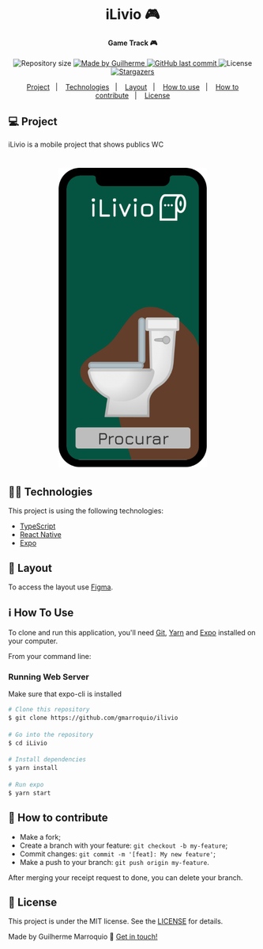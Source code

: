 <h1 align="center">iLivio 🎮</h1>

<!-- <h2 align="center">
  <img alt="GameTrack" src=".github/logo.svg" title="Game Track Logo"/>
</h2> -->

<h4 align="center"> 
	Game Track 🎮
</h4>
<p align="center">
  <img alt="Repository size" src="https://img.shields.io/github/repo-size/gmarroquio/ilivio?color=%23FF91AD">
	
  <a href="https://www.linkedin.com/in/gmarroquio/">
    <img alt="Made by Guilherme" src="https://img.shields.io/badge/made%20by-Guilherme-%232990B3">
  </a>

  <a href="https://github.com/Guilherme/NLW-1.0/commits/master">
    <img alt="GitHub last commit" src="https://img.shields.io/github/last-commit/gmarroquio/ilivio?color=%23FF91AD">
  </a>

  <img alt="License" src="https://img.shields.io/badge/license-MIT?color=%232990B3">

  <a href="https://github.com/gmarroquio/gametrack/stargazers">
    <img alt="Stargazers" src="https://img.shields.io/github/stars/gmarroquio/ilivio?color=%23FF91AD">
  </a>
</p>

<p align="center">
  <a href="#-project">Project</a>&nbsp;&nbsp;&nbsp;|&nbsp;&nbsp;&nbsp;
  <a href="#rocket-Technologies">Technologies</a>&nbsp;&nbsp;&nbsp;|&nbsp;&nbsp;&nbsp;
  <a href="#-layout">Layout</a>&nbsp;&nbsp;&nbsp;|&nbsp;&nbsp;&nbsp;
  <a href="#-how-to-use">How to use</a>&nbsp;&nbsp;&nbsp;|&nbsp;&nbsp;&nbsp;
  <a href="#-how-to-contribute">How to contribute</a>&nbsp;&nbsp;&nbsp;|&nbsp;&nbsp;&nbsp;
  <a href="#memo-license">License</a>
</p>

## :computer: Project

iLivio is a mobile project that shows publics WC

<h1 align="center">
    <img alt="Example" title="Example" src=".github/Pages/Home.png" width="300px" />
</h1>

## 👨‍💻 Technologies

This project is using the following technologies:

- [TypeScript][typescript]
- [React Native][rn]
- [Expo][expo]
  󠀠

## 🔖 Layout

To access the layout use [Figma](https://www.figma.com/file/IsmnFLOYcRoeECT2SNcySR/iLivio?node-id=0%3A1).

## ℹ️ How To Use

To clone and run this application, you'll need [Git](https://git-scm.com), [Yarn][yarn] and [Expo][expo] installed on your computer.

From your command line:

### Running Web Server

Make sure that expo-cli is installed

```bash
# Clone this repository
$ git clone https://github.com/gmarroquio/ilivio

# Go into the repository
$ cd iLivio

# Install dependencies
$ yarn install

# Run expo
$ yarn start

```

## 🤔 How to contribute

- Make a fork;
- Create a branch with your feature: `git checkout -b my-feature`;
- Commit changes: `git commit -m '[feat]: My new feature'`;
- Make a push to your branch: `git push origin my-feature`.

After merging your receipt request to done, you can delete your branch.

## 📝 License

This project is under the MIT license. See the [LICENSE](https://github.com/gmarroquio/ilivio/blob/master/LICENSE) for details.

Made by Guilherme Marroquio 👋 [Get in touch!](https://www.linkedin.com/in/gmarroquio/)

[nodejs]: https://nodejs.org/
[typescript]: https://www.typescriptlang.org/
[expo]: https://expo.io/
[reactjs]: https://reactjs.org
[rn]: https://facebook.github.io/react-native/
[yarn]: https://yarnpkg.com/
[vs]: https://code.visualstudio.com/
[vceditconfig]: https://marketplace.visualstudio.com/items?itemName=EditorConfig.EditorConfig
[vceslint]: https://marketplace.visualstudio.com/items?itemName=dbaeumer.vscode-eslint
[prettier]: https://marketplace.visualstudio.com/items?itemName=esbenp.prettier-vscode
